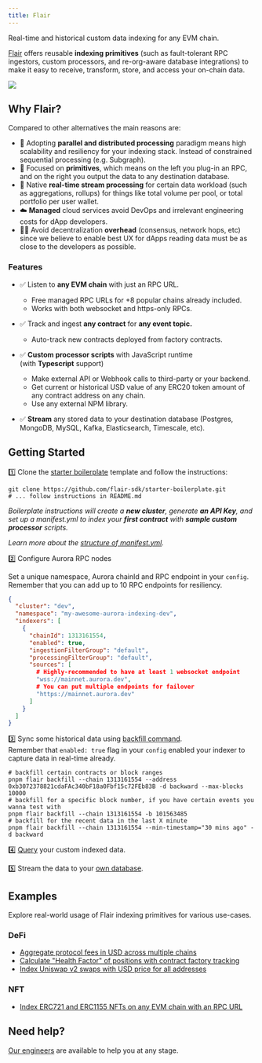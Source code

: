 ```yaml
---
title: Flair
---
```

Real-time and historical custom data indexing for any EVM chain.

[Flair](https://flair.dev/) offers reusable **indexing primitives** (such as fault-tolerant RPC ingestors, custom processors, and re-org-aware database integrations) to make it easy to receive, transform, store, and access your on-chain data.

![](https://www.datocms-assets.com/95026/1695246362-c170f96b-c9c8-4e7c-8a4a-cc265b5a3722\_3921x2148.webp)

## Why Flair?[​](https://doc-zk-evm-git-fork-0xflair-main-infura-web.vercel.app/build-on-linea/tooling/data-indexers/flair#why-flair)

Compared to other alternatives the main reasons are:

* 🚀 Adopting **parallel and distributed processing** paradigm means high scalability and resiliency for your indexing stack. Instead of constrained sequential processing (e.g. Subgraph).
* 🧩 Focused on **primitives**, which means on the left you plug-in an RPC, and on the right you output the data to any destination database.
* 🚄 Native **real-time stream processing** for certain data workload (such as aggregations, rollups) for things like total volume per pool, or total portfolio per user wallet.
* ☁️ **Managed** cloud services avoid DevOps and irrelevant engineering costs for dApp developers.
* 🧑‍💻 Avoid decentralization **overhead** (consensus, network hops, etc) since we believe to enable best UX for dApps reading data must be as close to the developers as possible.

### Features[​](https://doc-zk-evm-git-fork-0xflair-main-infura-web.vercel.app/build-on-linea/tooling/data-indexers/flair#features)

* ✅ Listen to **any EVM chain** with just an RPC URL.

    * Free managed RPC URLs for +8 popular chains already included.
    * Works with both websocket and https-only RPCs.

* ✅ Track and ingest **any contract** for **any event topic.**

    * Auto-track new contracts deployed from factory contracts.

* ✅ **Custom processor scripts** with JavaScript runtime (with **Typescript** support)

    * Make external API or Webhook calls to third-party or your backend.
    * Get current or historical USD value of any ERC20 token amount of any contract address on any chain.
    * Use any external NPM library.

* ✅ **Stream** any stored data to your destination database (Postgres, MongoDB, MySQL, Kafka, Elasticsearch, Timescale, etc).

## Getting Started[​](https://doc-zk-evm-git-fork-0xflair-main-infura-web.vercel.app/build-on-linea/tooling/data-indexers/flair#getting-started)

1️⃣ Clone the [starter boilerplate](https://github.com/flair-sdk/starter-boilerplate) template and follow the instructions:

```undefined
git clone https://github.com/flair-sdk/starter-boilerplate.git
# ... follow instructions in README.md
```

*Boilerplate instructions will create a ****new cluster****, generate ****an API Key****, and set up a manifest.yml to index your ****first contract**** with ****sample custom processor**** scripts.*

*Learn more about the *[*structure of manifest.yml*](https://docs.flair.dev/reference/manifest.yml)*.*

2️⃣ Configure Aurora RPC nodes

Set a unique namespace, Aurora chainId and RPC endpoint in your `config`. Remember that you can add up to 10 RPC endpoints for resiliency.

```json
{
  "cluster": "dev",
  "namespace": "my-awesome-aurora-indexing-dev",
  "indexers": [
    {
      "chainId": 1313161554,
      "enabled": true,
      "ingestionFilterGroup": "default",
      "processingFilterGroup": "default",
      "sources": [
        # Highly-recommended to have at least 1 websocket endpoint
        "wss://mainnet.aurora.dev",
        # You can put multiple endpoints for failover
        "https://mainnet.aurora.dev"
      ]
    }
  ]
}
```

3️⃣ Sync some historical data using [backfill command](https://docs.flair.dev/reference/backfilling).\
Remember that `enabled: true` flag in your `config` enabled your indexer to capture data in real-time already.

```shell
# backfill certain contracts or block ranges
pnpm flair backfill --chain 1313161554 --address 
0xb3072378821cdaFAc340bF18a0Fbf15c72FEb83B -d backward --max-blocks 10000
# backfill for a specific block number, if you have certain events you wanna test with
pnpm flair backfill --chain 1313161554 -b 101563485
# backfill for the recent data in the last X minute
pnpm flair backfill --chain 1313161554 --min-timestamp="30 mins ago" -d backward
```

4️⃣ [Query](https://docs.flair.dev/#getting-started) your custom indexed data.

5️⃣ Stream the data to your [own database](https://docs.flair.dev/reference/database#your-own-database).

## Examples[​](https://doc-zk-evm-git-fork-0xflair-main-infura-web.vercel.app/build-on-linea/tooling/data-indexers/flair#examples)

Explore real-world usage of Flair indexing primitives for various use-cases.

### DeFi[​](https://doc-zk-evm-git-fork-0xflair-main-infura-web.vercel.app/build-on-linea/tooling/data-indexers/flair#defi)

* [Aggregate protocol fees in USD across multiple chains](https://github.com/flair-sdk/examples/tree/main/aggregate-protocol-fees-in-usd)
* [Calculate "Health Factor" of positions with contract factory tracking](https://github.com/flair-sdk/examples/tree/main/health-factor-with-factory-tracking)
* [Index Uniswap v2 swaps with USD price for all addresses](https://github.com/flair-sdk/examples/tree/main/uniswap-v2-events-from-all-contracts-with-usd-price)

### NFT[​](https://doc-zk-evm-git-fork-0xflair-main-infura-web.vercel.app/build-on-linea/tooling/data-indexers/flair#nft)

* [Index ERC721 and ERC1155 NFTs on any EVM chain with an RPC URL](https://github.com/flair-sdk/examples/tree/main/erc721-and-erc1155-nft-indexing)

## Need help?[​](https://doc-zk-evm-git-fork-0xflair-main-infura-web.vercel.app/build-on-linea/tooling/data-indexers/flair#need-help)

[Our engineers](https://docs.flair.dev/talk-to-an-engineer) are available to help you at any stage.
